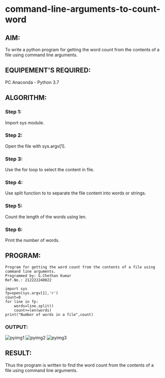 # command-line-arguments-to-count-word
## AIM:
To write a python program for getting the word count from the contents of a file using command line arguments.
## EQUIPEMENT'S REQUIRED: 
PC
Anaconda - Python 3.7
## ALGORITHM: 
### Step 1:

Import sys module.
### Step 2:

Open the file with sys.argv[1].
### Step 3:

Use the for loop to select the content in file.
### Step 4:

Use split function to to separate the file content into words or strings.
### Step 5:

Count the length of the words using len.
### Step 6:

Print the number of words.
## PROGRAM:
```
Program for getting the word count from the contents of a file using command line arguments.
Programmed by: G.Chethan Kumar
Ref.No.: 212222240022
```
```
import sys
fp=open(sys.argv[1],'r')
count=0
for line in fp:
    words=line.split()
    count+=len(words)
print("Number of words in a file",count)
```
### OUTPUT:
![pyimg1](https://github.com/Gchethankumar/command-line-arguments-to-count-word/assets/118348224/3deb609f-a527-4123-b584-36046733c341)
![pyimg2](https://github.com/Gchethankumar/command-line-arguments-to-count-word/assets/118348224/662cfda5-0ce5-478d-9b4d-045cd18058e0)
![pyimg3](https://github.com/Gchethankumar/command-line-arguments-to-count-word/assets/118348224/318b6de0-5ac2-47b1-8595-87331e7776f3)



## RESULT:
Thus the program is written to find the word count from the contents of a file using command line arguments.
